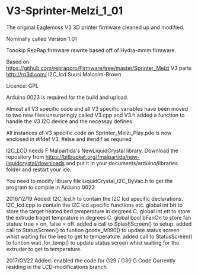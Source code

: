 # V3-Sprinter-Melzi_1_01
The original Eaglemoss V3 3D printer firmware cleaned up and modified. 

Nominally called Version 1.01

Tonokip RepRap firmware rewrite based off of Hydra-mmm firmware.

Based on https://github.com/reprappro/Firmware/tree/master/Sprinter_Melzi
V3 parts http://rp3d.com/ 
I2C_lcd  Suusi Malcolm-Brown

Licence: GPL

Arduino 0023 is required for the build and upload.

Almost all V3 specific code and all V3 specific variables have been moved to two new files unsurpringly called V3.cpp and V3.h
added a function to handle the V3 I2C device and the necessay defines 

All instances of V3 specific code on Sprinter_Melzi_Play.pde is now enclosed in #ifdef V3, #else and #endif as required

I2C_LCD needs F Malpartida's NewLiquidCrystal library. Download the repository from https://bitbucket.org/fmalpartida/new-liquidcrystal/downloads and put it in your documents/arduino/libraries folder and restart your ide.

You need to modify libuary file LiquidCrystal_I2C_ByVac.h to get the program to compile in Arduino 0023 

2016/12/19 Added:
I2C_lcd.h to contain the I2C lcd specific declarations.
I2C_lcd.cpp to contain the I2C lcd specific functions etc.
global int btt to store the target heated bed temperature in degrees C.
global int ett to store the extrude traget temprature in degrees C.
global bool bFanOn to store fan status: true = on, false = off.
added a call to SplashScreen() to setup.
added call to StatusScreen() to funtion gcode_M190() to update status screen whist waiting for the bed to get to temperature.
added call to StatusScreen() to funtion wait_for_temp() to update status screen whist waiting for the extruder to get to temperature.

2017/01/22 Added:
enabled the code for G29 / G30 G Code Currently residing in the LCD-modifications branch
